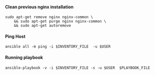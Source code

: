 #### Clean previous nginx installation

    sudo apt-get remove nginx nginx-common \
        && sudo apt-get purge nginx nginx-common \
        && sudo apt-get autoremove

#### Ping Host

    ansible all -m ping -i $INVENTORY_FILE  -u $USER

#### Running playbook

    ansible-playbook -v -i $INVENTORY_FILE -s -u $USER  $PLAYBOOK_FILE
